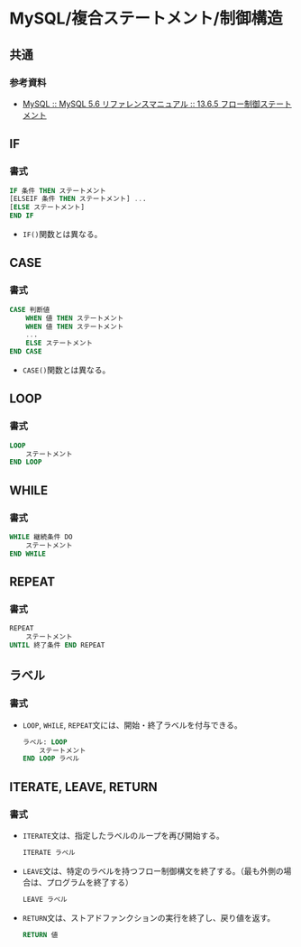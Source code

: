 # MySQL/複合ステートメント/制御構造

## 共通

### 参考資料

- [MySQL :: MySQL 5.6 リファレンスマニュアル :: 13.6.5 フロー制御ステートメント](https://dev.mysql.com/doc/refman/5.6/ja/flow-control-statements.html)

## IF

### 書式

```sql
IF 条件 THEN ステートメント
[ELSEIF 条件 THEN ステートメント] ...
[ELSE ステートメント]
END IF
```

- `IF()`関数とは異なる。

## CASE

### 書式

```sql
CASE 判断値
    WHEN 値 THEN ステートメント
    WHEN 値 THEN ステートメント
    ...
    ELSE ステートメント
END CASE
```

- `CASE()`関数とは異なる。

## LOOP

### 書式

```sql
LOOP
    ステートメント
END LOOP
```

## WHILE

### 書式

```sql
WHILE 継続条件 DO
    ステートメント
END WHILE
```

## REPEAT

### 書式

```sql
REPEAT
    ステートメント
UNTIL 終了条件 END REPEAT
```

## ラベル

### 書式

- `LOOP`, `WHILE`, `REPEAT`文には、開始・終了ラベルを付与できる。

  ```sql
  ラベル: LOOP
      ステートメント
  END LOOP ラベル
  ```

## ITERATE, LEAVE, RETURN

### 書式

- `ITERATE`文は、指定したラベルのループを再び開始する。

  ```sql
  ITERATE ラベル
  ```

- `LEAVE`文は、特定のラベルを持つフロー制御構文を終了する。（最も外側の場合は、プログラムを終了する）

  ```sql
  LEAVE ラベル
  ```

- `RETURN`文は、ストアドファンクションの実行を終了し、戻り値を返す。

  ```sql
  RETURN 値
  ```
